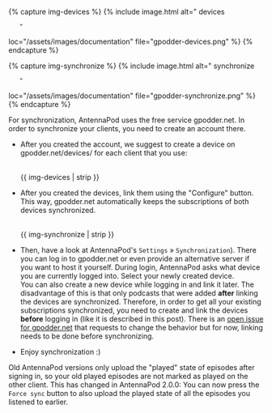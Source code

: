 <!-- mdpo-disable -->

{% capture img-devices %}
{% include image.html
   alt="
       <!-- mdpo-enable-next-line -->
       devices

       "
   loc="/assets/images/documentation"
   file="gpodder-devices.png"
%}
{% endcapture %}

{% capture img-synchronize %}
{% include image.html
   alt="
       <!-- mdpo-enable-next-line -->
       synchronize

       "
   loc="/assets/images/documentation"
   file="gpodder-synchronize.png"
%}
{% endcapture %}

<!-- mdpo-enable -->

For synchronization, AntennaPod uses the free service gpodder.net. In order to synchronize your clients, you need to create an account there.

- After you created the account, we suggest to create a device on gpodder.net/devices/ for each client that you use:
  <!-- mdpo-disable-next-line -->
  <br />{{ img-devices | strip }}

- After you created the devices, link them using the "Configure" button. This way, gpodder.net automatically keeps the subscriptions of both devices synchronized.
  <!-- mdpo-disable-next-line -->
  <br />{{ img-synchronize | strip }}

- Then, have a look at AntennaPod's `Settings` » `Synchronization`). There you can log in to gpodder.net or even provide an alternative server if you want to host it yourself. During login, AntennaPod asks what device you are currently logged into. Select your newly created device.<br />
  You can also create a new device while logging in and link it later. The disadvantage of this is that only podcasts that were added **after** linking the devices are synchronized. Therefore, in order to get all your existing subscriptions synchronized, you need to create and link the devices **before** logging in (like it is described in this post). There is an [open issue for gpodder.net](https://github.com/gpodder/mygpo/issues/388) that requests to change the behavior but for now, linking needs to be done before synchronizing.
- Enjoy synchronization :)

Old AntennaPod versions only upload the "played" state of episodes after signing in, so your old played episodes are not marked as played on the other client. This has changed in AntennaPod 2.0.0: You can now press the `Force sync` button to also upload the played state of all the episodes you listened to earlier.
